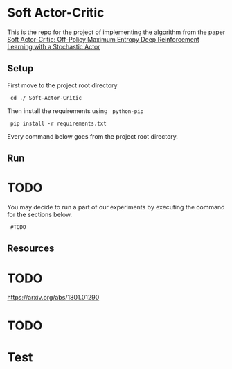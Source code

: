 # Soft Actor-Critic
This is the repo for the project of implementing the algorithm from the paper <a href="https://arxiv.org/pdf/1801.01290.pdf"> Soft Actor-Critic: Off-Policy Maximum Entropy Deep Reinforcement Learning with a Stochastic Actor </a>

## Setup 

First move to the project root directory

<code> cd ./ Soft-Actor-Critic </code>

Then install the requirements using <code> python-pip </code>

<code> pip install -r requirements.txt </code>

Every command below goes from the project root directory.

## Run 
# TODO
You may decide to run a part of our experiments by executing the command for the sections below. 

<code> #TODO </code>
## Resources 
# TODO 
https://arxiv.org/abs/1801.01290
# TODO
# Test 